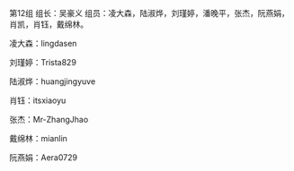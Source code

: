 ﻿第12组
组长：吴豪义
组员：凌大森，陆淑烨，刘瑾婷，潘晚平，张杰，阮燕娟，肖凯，肖钰，戴绵林。

凌大森：lingdasen

刘瑾婷：Trista829

陆淑烨：huangjingyuve

肖钰：itsxiaoyu

张杰：Mr-ZhangJhao

戴绵林：mianlin

阮燕娟：Aera0729
